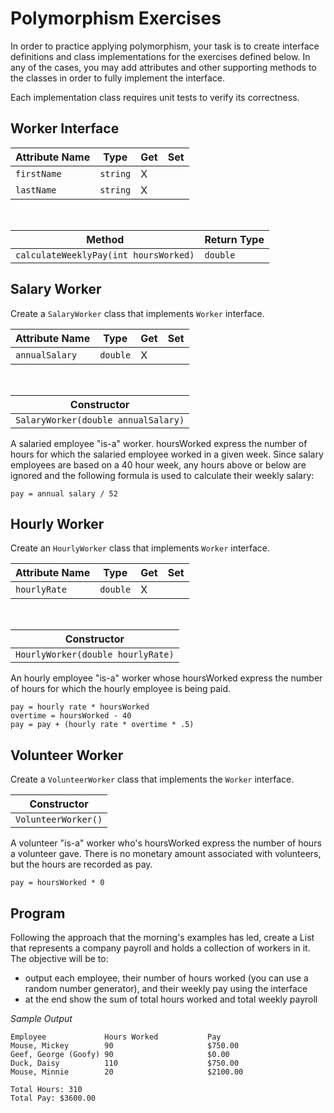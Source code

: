 # Polymorphism Exercises

In order to practice applying polymorphism, your task is to create interface definitions and class implementations for the exercises defined below. In any of the cases, you may add attributes and other supporting methods to the classes in order to fully implement the interface.

Each implementation class requires unit tests to verify its correctness.


## Worker Interface
| Attribute Name | Type | Get | Set |
|--------|-------------|-----|-----|
| `firstName` | `string` | X | |
| `lastName` | `string` | X | |


<br />

| Method | Return Type |
|--------|-------------|
| `calculateWeeklyPay(int hoursWorked)` | `double` |


## Salary Worker

Create a `SalaryWorker` class that implements `Worker` interface.

| Attribute Name | Type | Get | Set |
|--------|-------------|-----|-----|
| `annualSalary` | `double` | X | | 

<br />

| Constructor |
|-------------|
| `SalaryWorker(double annualSalary)` |

A salaried employee "is-a" worker. hoursWorked express the number of hours for which the salaried employee worked in a given week. Since salary employees are based on a 40 hour week, any hours above or below are ignored and the following formula is used to calculate their weekly salary:
    
    pay = annual salary / 52
            
## Hourly Worker

Create an `HourlyWorker` class that implements `Worker` interface.

| Attribute Name | Type | Get | Set |
|--------|-------------|-----|-----|
| `hourlyRate` | `double` | X | | 

<br />

| Constructor |
|-------------|
| `HourlyWorker(double hourlyRate)` |

An hourly employee "is-a" worker whose hoursWorked express the number of hours for which the hourly employee is being paid.
    
    pay = hourly rate * hoursWorked
    overtime = hoursWorked - 40
    pay = pay + (hourly rate * overtime * .5)
       
## Volunteer Worker

Create a `VolunteerWorker` class that implements the `Worker` interface.

| Constructor |
|-------------|
| `VolunteerWorker()` |


A volunteer "is-a" worker who's hoursWorked express the number of hours a volunteer gave. There is no monetary amount associated with volunteers, but the hours are recorded as pay.

    pay = hoursWorked * 0
    
## Program

Following the approach that the morning's examples has led, create a List that represents a company payroll and holds a collection of workers in it. The objective will be to:

* output each employee, their number of hours worked (you can use a random number generator), and their weekly pay using the interface
* at the end show the sum of total hours worked and total weekly payroll

*Sample Output*

```
Employee             Hours Worked           Pay
Mouse, Mickey        90                     $750.00
Geef, George (Goofy) 90                     $0.00
Duck, Daisy          110                    $750.00
Mouse, Minnie        20                     $2100.00

Total Hours: 310
Total Pay: $3600.00
```